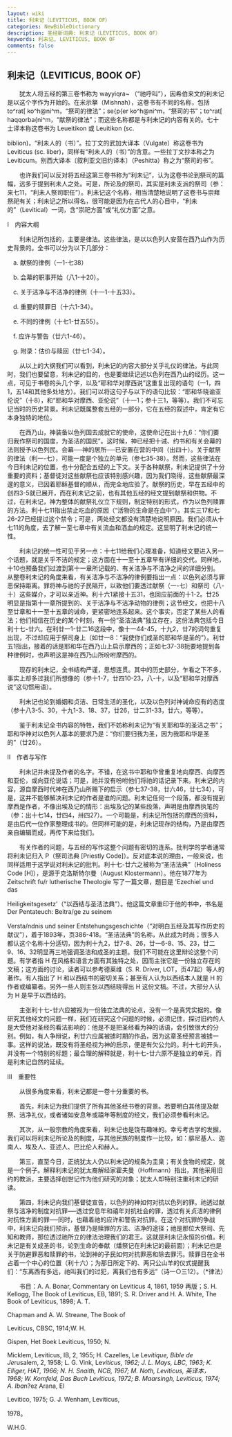 ```yaml
---
layout: wiki
title: 利未记（LEVITICUS, BOOK OF）
categories: NewBibleDictionary
description: 圣经新词典: 利未记（LEVITICUS, BOOK OF）
keywords: 利未记, LEVITICUS, BOOK OF
comments: false
---
```


## 利未记（LEVITICUS, BOOK OF）

　　犹太人将五经的第三卷书称为 wayyiqra~ （“祂呼叫”），因希伯来文的利未记是以这个字作为开始的。在米示拏（Mishnah），这卷书有不同的名称，包括 to^rat[ ko^h@ni^m，“祭司的律法”；se{p{er ko^h@ni^m，“祭司的书”；to^rat[ haqqorba{ni^m，“献祭的律法”；而这些名称都是与利未记的内容有关的。七十士译本称这卷书为 Leueitikon 或 Leuitikon (sc.

biblion)，“利未人的（书）”。拉丁文的武加大译本（Vulgate）称这卷书为 Leviticus (sc. liber)，同样有“利未人的（书）”的含意。一些拉丁文抄本称之为 Leviticum。别西大译本〔叙利亚文旧约译本〕（Peshitta）称之为“祭司的书”。

　　也许我们可以反对将五经这第三卷书称为“利未记”，认为这卷书论到祭司的篇幅，远多于提到利未人之处。可是，所论及的祭司，其实是利未支派的祭司（参：来七11，“利未人祭司职任”）。利未记这个名称，相当清楚地说明了这卷书与崇拜祭祀有关；利未记之所以得名，很可能是因为在古代人的心目中，“利未的”（Levitical）一词，含“崇祀方面”或“礼仪方面”之意。

Ⅰ　内容大纲

　　利未记所包括的，主要是律法。这些律法，是以以色列人安营在西乃山作为历史背景的。全书可以分为以下几部分：

　a. 献祭的律例（一1-七38）

　b. 会幕的职事开始（八1-十20）。

　c. 关于洁净与不洁净的律例（十一1-十五33）。

　d. 重要的赎罪日（十六1-34）。

　e. 不同的律例（十七1-廿五55）。

　f. 应许与警告（廿六1-46）。

　g. 附录：估价与赎回（廿七1-34）。

　　从以上的大纲我们可以看到，利未记的内容大部分关乎礼仪的律法。与此同时，我们也要留意，利未记的目的，也是要继续记述以色列在西乃山的经历。这一点，可见于书卷的头几个字，以及“耶和华对摩西说”这重复出现的语句（一1，四1，五14和其他多处地方）。我们可以将这句子与以下的语句比较：“耶和华晓谕亚伦说”（十8），和“耶和华对摩西、亚伦说”（十一1；参十三1，等等）。我们不可忘记当时的历史背景。利未记既属整套五经的一部分，它在五经的叙述中，肯定有它本身独特的地位。

　　在西乃山，神装备以色列国去成就它的使命，这使命记在出十九6：“你们要归我作祭司的国度，为圣洁的国民”。这时候，神已经把十诫、约书和有关会幕的法则授予以色列民。会幕──神的居所──已安置在营的中间（出四十）。关于献祭的律法（利一-七），可能一度是个独立的单元（参七35-38）。然而，这些律法在今日利未记的位置，也十分配合五经的上下文。关于各种献祭，利未记提供了十分重要的资料；基督徒对这些献祭也应该特别感兴趣，因为我们晓得，这些献祭最深邃的意义，已因着耶稣基督的顺从，而完全地应验了。献祭的历史，早在五经中的创四3-5就已展开，而在利未记之前，也有其他五经的经文提到献祭和供物。不过，在利未记，神为整体的献祭礼仪立下规则，制定特别的形式，作为以色列赎罪的方法。利十七11指出禁止吃血的原因（“活物的生命是在血中”）。其实三17和七26-27已经提过这个禁令；可是，两处经文都没有清楚地说明原因。我们必须从十七11的角度，去了解一至七章中有关流血和洒血的规定。这显明了利未记的统一性。

　　利未记的统一性可见于另一点：十七11给我们心理准备，知道经文要进入另一个话题，就是关乎不洁的规定；这方面在十一至十五章早有详细的交代。同样地，十10也预备我们过渡到第十一章所记载的、有关洁净与不洁净之间的详细分别。从整卷利未记的角度来看，有关洁净与不洁净的律例要指出一点：以色列必须与罪恶保持距离。罪将神与祂的子民隔开，以致他们要透过献祭（一-七）和祭司（八-十）这些媒介，才可以亲近神。利十六1紧接十五31，也回应前面的十1-2。廿25明显是指第十一章所提到的、关于洁净与不洁净动物的律例；这节经文，也把十八至廿章和十一至十五章的诫命，更紧密地连系起来。这个事实，否定了某些人的看法；他们相信在历史的某个时刻，有一份“圣洁法典”独立存在，这份法典包括今日利十七-廿六。在利廿一1-廿二16这段中，像十一44-45，十九2，廿7的词句重复出现，不过却应用于祭司身上（如廿一8：“我使你们成圣的耶和华是圣的”）。利廿五1指出，接着的话是耶和华在西乃山上启示摩西的；正如七37-38扼要地提到各种律例时，也声明这是神在西乃山所吩咐摩西的。

　　现存的利未记，全书结构严谨，思想连贯。其中的历史部分，乍看之下不多，事实上却多过我们所想像的（参十1-7，廿四10-23，八-十，以及“耶和华对摩西说”这句惯用语）。

　　利未记也论到婚姻和贞洁、日常生活的圣化，以及以色列对神诫命应有的态度（参十八3-5、30，十九1-3、18、37，廿26，廿二31-33，廿六，等等）。

　　鉴于利未记全书内容的特牲，我们不妨称利未记为“有关耶和华的圣洁之书”；耶和华神对以色列人基本的要求乃是：“你们要归我为圣，因为我耶和华是圣的”（廿26）。

Ⅱ　作者与写作

　　利未记并未提及作者的名字。不错，在这书中耶和华曾重复地向摩西、向摩西和亚伦，或向亚伦说话；可是，祂并没有吩咐他们将祂的话记录下来。利未记的内容，源自摩西时代神在西乃山所赐下的启示（参七37-38，廿六46，廿七34），可是，这并不能够解决利未记的作者是谁的问题。利未记任何一个段落，都没有提到摩西是作者，不像出埃及记的情形：出埃及记的某些段落，声明是由摩西执笔的（参：出十七14，廿四4，卅四27）。一个可能是，利未记所包括的摩西的资料，是由后代一位作家整理成书的。但同样可能的是，利未记现存的结构，乃是由摩西亲自编辑而成，再传下来给我们。

　　有关作者的问题，与五经的写作这整个问题有密切的连系。批判学的学者通常将利未记归入 P（祭司法典 [Priestly Code]）。反对底本说的理由，一般来说，也同样适用于这学说对利未记的批判。利十七-廿六之被称为“圣洁法典”（Holiness Code [H]），是源于克洛斯特尔曼（August Klostermann）。他在1877年为 Zeitschrift fu/r lutherische Theologie 写了一篇文章，题目是 'Ezechiel und das

Heiligkeitsgesetz'（“以西结与圣洁法典”）。他这篇文章重印于他的书中，书名是 Der Pentateuch: Beitra/ge zu seinem

Versta/ndnis und seiner Entstehungsgeschichte（“对明白五经及其写作历史的献议”），着于1893年，页386-418。“圣洁法典”的名称，从此成为时尚；很多人都认这个名称十分适切，因为利十九2，廿7-8、26，廿一6-8、15、23，廿二9、16、32明显再三地强调圣洁和成圣的主题。我们不可能在这里辩论这整个问题。有学者指 H 在风格和语言方面有其独特之处，因而主张它是一份独立存在的文稿；这方面的讨论，读者可以参考德莱维（S. R. Driver, LOT，页47起）等人的著作。有人指出了 H 和以西结书的密切关系；甚至有人认为以西结本人就是 H 的作者或编纂者。另外一些人则主张以西结晓得出 H 这份文稿。不过，大部分人认为 H 是早于以西结的。

　　主张利十七-廿六应被视为一份独立法典的论点，没有一个是真凭实据的。像研究其他经文的问题一样，我们在研究这个问题的时候，必须记住，探讨旧约的人是大受他对圣经的看法影响的：他是不是把圣经看为神的话语，会引致很大的分别。例如，有人争辩说，利廿六应属被掳时期的作品，因为这章圣经预言被掳一事。这样的说法，既没有将圣经视为神的启示，便是有欠公允的。利十七的开头，并没有一个特别的标题；最合理的解释就是，利十七-廿六原不是独立的单元，而是利未记自然的延续。

Ⅲ　重要性

　　从很多角度来看，利未记都是一卷十分重要的书。

　　首先，利未记为我们提供了所有其他圣经书卷的背景。若要明白其他提及献祭、洁净礼仪，或者诸如安息年或禧年等制度的经文，我们必须参看利未记。

　　其次，从一般宗教的角度来看，利未记也是饶有趣味的。幸亏考古学的发掘，我们可以将利未记所论及的制度，与其他民族的制度作一比较，如：腓尼基人、迦南人、埃及人、亚述人、巴比伦人和赫人。

　　第三，直至今日，正统犹太人仍以利未记的规条为圭臬；有关食物的规定，就是一个例子。解释利未记的犹太裔解经家霍夫曼（Hoffmann）指出，其他采用旧约的教派，主要选择创世记作为他们研究的对象；犹太人却特别注重利未记的研读。

　　第四，利未记向我们基督徒宣告，以色列的神如何对抗以色列的罪。祂透过献祭与洁净的制度对抗罪──透过安息年和禧年对抗社会的罪，透过有关贞洁的律例对抗性方面的罪──同时，也藉着祂的应许和警告对抗罪。在这个对抗罪的争战中，利未记向我们预示，基督乃是赎罪的方法、洁净的途径；祂是那位大祭司、先知和教师，那位透过祂所立的律法治理我们的君王。这就是利未记永恒的价值。利未记是有关成圣的书，论到生命的奉献（燔祭记在利未记的最前面）；利未记也是关于防避罪恶和赎罪的书，论到神的子民如何对抗罪恶和除去罪污。赎罪日在全书占着一个中心的位置（利十六）；为那日所定下的、两只公山羊的仪式提醒我们：“东离西有多远，祂叫我们的过犯，离我们也有多远”（诗一○三12）。（*律法）

　　书目：A. A. Bonar, Commentary on Leviticus 4, 1861, 1959 再版；S. H. Kellogg, The Book of Leviticus, EB, 1891; S. R. Driver and H. A. White, The Book of Leviticus, 1898; A. T.

Chapman and A. W. Streane, The Book of

Leviticus, CBSC, 1914;W. H.

Gispen, Het Boek Leviticus, 1950; N.

Micklem, Leviticus, IB, 2, 1955; H. Cazelles, Le Le*vitique, Bible de Je*rusalem, 2, 1958; L. G. Vink, Le*viticus, 1962; J. L. Mays, LBC, 1963; K. Elliger, HAT, 1966; N. H. Snaith, NCB, 1967; M. Noth, Leviticus, 英译本，1968; W. Komfeld, Das Buch Leviticus, 1972; B. Maarsingh, Leviticus, 1974; A. Iba*n?ez Arana, El

Levitico, 1975; G. J. Wenham, Leviticus,

1978。

W.H.G.








